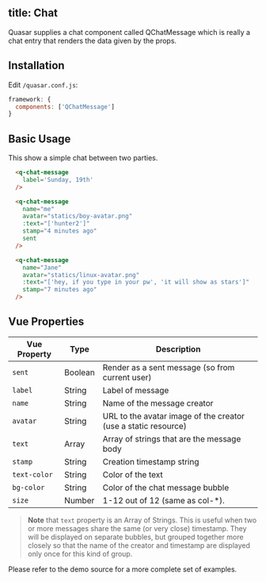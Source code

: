 title: Chat
---
Quasar supplies a chat component called QChatMessage which is really a chat entry that renders the data given by the props.
<input type="hidden" data-fullpage-demo="other-components/chat">

## Installation
Edit `/quasar.conf.js`:
```js
framework: {
  components: ['QChatMessage']
}
```

## Basic Usage
This show a simple chat between two parties.

```html
  <q-chat-message
    label='Sunday, 19th'
  />

  <q-chat-message
    name="me"
    avatar="statics/boy-avatar.png"
    :text="['hunter2']"
    stamp="4 minutes ago"
    sent
  />

  <q-chat-message
    name="Jane"
    avatar="statics/linux-avatar.png"
    :text="['hey, if you type in your pw', 'it will show as stars']"
    stamp="7 minutes ago"
  />
```

## Vue Properties
| Vue Property | Type    | Description                            |
| ---          | ---     | ---                                    |
| `sent`       | Boolean | Render as a sent message (so from current user) |
| `label`      | String  | Label of message                       |
| `name`       | String  | Name of the message creator            |
| `avatar`     | String  | URL to the avatar image of the creator (use a static resource) |
| `text`       | Array   | Array of strings that are the message body |
| `stamp`      | String  | Creation timestamp string             |
| `text-color` | String  | Color of the text |
| `bg-color`   | String  | Color of the chat message bubble |
| `size` | Number | 1-12 out of 12 (same as col-*). |

> **Note** that `text` property is an Array of Strings. This is useful when two or more messages share the same (or very close) timestamp. They will be displayed on separate bubbles, but grouped together more closely so that the name of the creator and timestamp are displayed only once for this kind of group.

Please refer to the demo source for a more complete set of examples.

